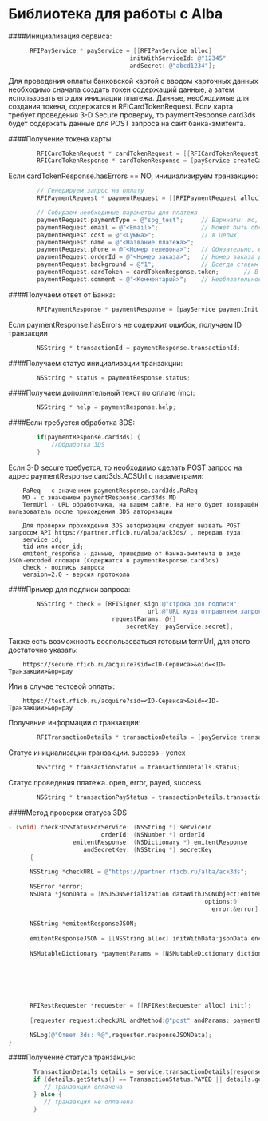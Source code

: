 Библиотека для работы c Alba
=============

####Инициализация сервиса:
```objective-c
      RFIPayService * payService = [[RFIPayService alloc]
                                  initWithServiceId: @"12345"
                                  andSecret: @"abcd1234"];
```

Для проведения оплаты банковской картой с вводом карточных данных необходимо сначала создать токен содержащий данные,
а затем использовать его для инициации платежа. Данные, необходимые для создания токена, содержатся в RFICardTokenRequest.
Если карта требует проведения 3-D Secure проверку, то paymentResponse.card3ds будет содержать данные
для POST запроса на сайт банка-эмитента.

####Получение токена карты:

```objective-c
        RFICardTokenRequest * cardTokenRequest = [[RFICardTokenRequest alloc] initWithServiceId:payService.serviceId andCard: @"<Номер карты>" andExpMonth: @"<Месяц>" andExpYear:@"<Год>" andCvc:@"<CVC>" andCardHolder: @"<Владелец карты>"];
        RFICardTokenResponse * cardTokenResponse = [payService createCardToken:cardTokenRequest isTest:YES];
```

Если cardTokenResponse.hasErrors == NO, инициализируем транзакцию:

```objective-c
        // Генерируем запрос на оплату
        RFIPaymentRequest * paymentRequest = [[RFIPaymentRequest alloc] init];

        // Собираем необходимые параметры для платежа
        paymentRequest.paymentType = @"spg_test";     // Варинаты: mc, qiwi, spg, spg_test
        paymentRequest.email = @"<Email>";            // Может быть обязательным, в зависисмости от настроек сервиса
        paymentRequest.cost = @"<Сумма>";             // в целых
        paymentRequest.name = @"<Название платежа>";        
        paymentRequest.phone = @"<Номер телефона>";   // Обязательно, если канал оплаты mc, qiwi
        paymentRequest.orderId = @"<Номер заказа>";   // Номер заказа должен быть уникальным. Необязательное поле
        paymentRequest.background = @"1";             // Всегда ставим 1
        paymentRequest.cardToken = cardTokenResponse.token;       // В случае, если канал оплаты spg или spg_test        
        paymentRequest.comment = @"<Комментарий>";    // Необязательное поле
```

####Получаем ответ от Банка:

```objective-c
        RFIPaymentResponse * paymentResponse = [payService paymentInit:paymentRequest];
```

Если paymentResponse.hasErrors не содержит ошибок, получаем ID транзакции

```objective-c
        NSString * transactionId = paymentResponse.transactionId;
```

####Получаем статус инициализации транзакции:

```objective-c
        NSString * status = paymentResponse.status;
```

####Получаем дополнительный текст по оплате (mc):

```objective-c
        NSString * help = paymentResponse.help;
```

####Если требуется обработка 3DS:

```objective-c
        if(paymentResponse.card3ds) {
            //Обработка 3DS
        }
```

Если 3-D secure требуется, то необходимо сделать POST запрос на адрес paymentResponse.card3ds.ACSUrl с параметрами:

        PaReq - с значением paymentResponse.card3ds.PaReq
        MD - с значением paymentResponse.card3ds.MD
        TermUrl - URL обработчика, на вашем сайте. На него будет возвращён пользователь после прохождения 3DS авторизации       
                
        Для проверки прохождения 3DS авторизации следует вызвать POST запросом API https://partner.rficb.ru/alba/ack3ds/ , передав туда:
        service_id;
        tid или order_id;
        emitent_response - данные, пришедшие от банка-эмитента в виде JSON-encoded словаря (Содержатся в paymentResponse.card3ds)
        check - подпись запроса
        version=2.0 - версия протокола
                
####Пример для подписи запроса:

```objective-c
        NSString * check = [RFISigner sign:@"строка для подписи"
                                       url:@"URL куда отправляем запрос"
                             requestParams: @{}
                                 secretKey: payService.secret];
```

Также есть возможность воспользоваться готовым termUrl, для этого достаточно указать:

        https://secure.rficb.ru/acquire?sid=<ID-Сервиса>&oid=<ID-Транзакции>&op=pay
                
Или в случае тестовой оплаты:

        https://test.rficb.ru/acquire?sid=<ID-Сервиса>&oid=<ID-Транзакции>&op=pay
          
Получение информации о транзакции:

```objective-c
        RFITransactionDetails * transactionDetails = [payService transactionDetails: transactionId];
```

Статус инициализации транзакции. success - успех

```objective-c
        NSString * transactionStatus = transactionDetails.status;
```

Статус проведения платежа. open, error, payed, success

```objective-c
        NSString * transactionPayStatus = transactionDetails.transactionStatus;
```

####Метод проверки статуса 3DS

```objective-c
- (void) check3DSStatusForService: (NSString *) serviceId
                          orderId: (NSNumber *) orderId
                  emitentResponse: (NSDictionary *) emitentResponse
                     andSecretKey: (NSString *) secretKey
      {
    
      NSString *checkURL = @"https://partner.rficb.ru/alba/ack3ds";
    
      NSError *error;
      NSData *jsonData = [NSJSONSerialization dataWithJSONObject:emitentResponse
                                                       options:0
                                                         error:&error];
    
      NSString *emitentResponseJSON;
   
      emitentResponseJSON = [[NSString alloc] initWithData:jsonData encoding:NSUTF8StringEncoding];
    
      NSMutableDictionary *paymentParams = [NSMutableDictionary dictionaryWithDictionary:@{
                                                                                         @"service_id": serviceId,
                                                                                         @"tid": [orderId stringValue],
                                                                                         @"emitent_response": emitentResponseJSON,
                                                                                         @"version": @"2.0"
                                                                                         }];
    
      RFIRestRequester *requester = [[RFIRestRequester alloc] init];
    
      [requester request:checkURL andMethod:@"post" andParams: paymentParams andSecret:secretKey];

      NSLog(@"Ответ 3ds: %@",requester.responseJSONData);  
}
```

####Получение статуса транзакции:

```objective-c
       TransactionDetails details = service.transactionDetails(response.getSessionKey());
       if (details.getStatus() == TransactionStatus.PAYED || details.getStatus() == TransactionStatus.SUCCESS) {
          // транзакция оплачена
       } else {
          // транзакция не оплачена
       }
```


